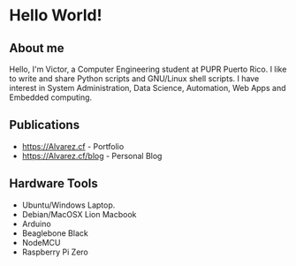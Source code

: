# Hello World!
## About me
Hello, I'm Victor, a Computer Engineering student at PUPR Puerto Rico. I like to write and share Python scripts and GNU/Linux shell scripts. I have interest in System Administration, Data Science, Automation, Web Apps and Embedded computing.
## Publications
- https://Alvarez.cf - Portfolio
- https://Alvarez.cf/blog - Personal Blog
## Hardware Tools
- Ubuntu/Windows Laptop.
- Debian/MacOSX Lion Macbook
- Arduino
- Beaglebone Black
- NodeMCU
- Raspberry Pi Zero
